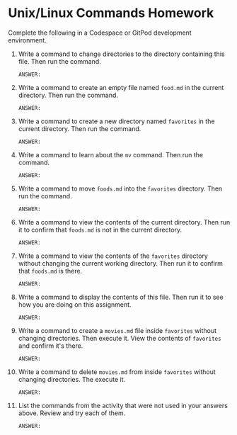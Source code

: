 # Unix/Linux Commands Homework

Complete the following in a Codespace or GitPod development environment.

1. Write a command to change directories to the directory containing this file.
   Then run the command.

    ```
    ANSWER:

    ```

2. Write a command to create an empty file named `food.md` in the current directory.
   Then run the command.

    ```
    ANSWER:

    ```

3. Write a command to create a new directory named `favorites` in the current directory.
   Then run the command.

    ```
    ANSWER:

    ```

4. Write a command to learn about the `mv` command.
   Then run the command.

    ```
    ANSWER:

    ```

5. Write a command to move `foods.md` into the `favorites` directory.
   Then run the command.

    ```
    ANSWER:

    ```

6. Write a command to view the contents of the current directory.
   Then run it to confirm that `foods.md` is not in the current directory.

    ```
    ANSWER:

    ```

7. Write a command to view the contents of the `favorites` directory without changing the current working directory.
   Then run it to confirm that `foods.md` is there.

    ```
    ANSWER:

    ```

8. Write a command to display the contents of this file.
   Then run it to see how you are doing on this assignment.

    ```
    ANSWER:

    ```

9. Write a command to create a `movies.md` file inside `favorites` without changing directories.
   Then execute it. View the contents of `favorites` and confirm it's there.

    ```
    ANSWER:

    ```

10. Write a command to delete `movies.md` from inside `favorites` without changing directories.
    The execute it.

    ```
    ANSWER:

    ```

11. List the commands from the activity that were not used in your answers above.
    Review and try each of them.

    ```
    ANSWER:

    ```